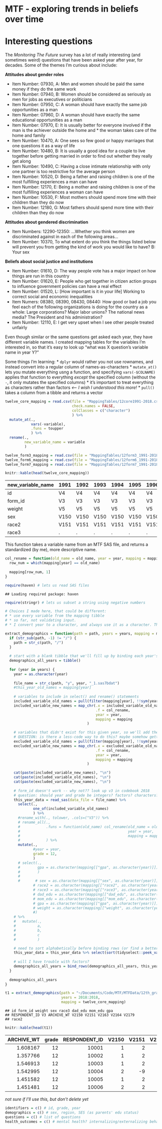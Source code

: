 MTF - exploring trends in beliefs over time
================

# Interesting questions

The *Monitoring The Future* survey has a lot of really interesting (and
sometimes weird) questions that have been asked year after year, for
decades. Some of the themes I’m curious about include:

**Attitudes about gender roles**

  - Item Number: 07930, A: Men and women should be paid the same money
    if they do the same work
  - Item Number: 07940, B: Women should be considered as seriously as
    men for jobs as executives or politicians
  - Item Number: 07950, C: A woman should have exactly the same job
    opportunities as a man
  - Item Number: 07960, D: A woman should have exactly the same
    educational opportunities as a man
  - Item Number: 07970, E: It is usually better for everyone involved if
    the man is the achiever outside the home and \* the woman takes care
    of the home and family
  - Item Number: 10470, A: One sees so few good or happy marriages that
    one questions it as a way of life
  - Item Number: 10480, B: It is usually a good idea for a couple to
    live together before getting married in order to find out whether
    they really get along
  - Item Number: 10490, C: Having a close intimate relationship with
    only one partner is too restrictive for the average person
  - Item Number: 10520, D: Being a father and raising children is one of
    the most fulfilling experiences a man can have
  - Item Number: 12170, E: Being a mother and raising children is one of
    the most fulfilling experiences a woman can have
  - Item Number: 10530, F: Most mothers should spend more time with
    their children than they do now
  - Item Number: 12180, G: Most fathers should spend more time with
    their children than they do now

**Attitudes about gendered discrimination**

  - Item Numbers: 12290-12350: …Whether you think women are
    discriminated against in each of the following areas…
  - Item Number: 10370, To what extent do you think the things listed
    below will prevent you from getting the kind of work you would like
    to have? B: Your sex

**Beliefs about social justice and institutions**

  - Item Number: 01610, D: The way people vote has a major impact on how
    things are run in this country
  - Item Number: 01620, E: People who get together in citizen action
    groups to influence government policies can have a real effect
  - Item Number: 01520, L: \[How important is it in your life\] Working
    to correct social and economic inequalities
  - Item Numers: 08380, 08390, 08430, 08440: How good or bad a job you
    feel each of the following organizations is doing for the country as
    a whole: Large corporations? Major labor unions? The national news
    media? The President and his administration?
  - Item Number: 12110, E: I get very upset when I see other people
    treated unfairly

Even though similar or the same questions get asked each year, they have
different variable names. I created mapping tables for the variables I’m
interested in, so that it’s easy to look up “what was X question’s
variable name in year Y?”

Some things I’m learning: \* `dplyr` would rather you not use rownames,
and instead convert into a regular column of names-as-characters \*
`mutate_at()` lets you mutate everything usng a function, and specifying
`vars(-$COLNAME)` applies that function to everything *except* the
specified column (without the `-`, it only mutates the specified
columns) \* it’s important to treat everything as characters rather than
factors *\<– I wish I understood this more\!* \* `pull()` takes a column
from a tibble and returns a
vector

``` r
twelve_core_mapping = read.csv(file = "MappingTables/12core1991-2018.csv",
                               check.names = FALSE,
                               colClasses = c("character")
                               ) %>% 
  mutate_at(.,
            vars(-variable),
            .funs = toupper
            ) %>% 
  rename(.,
         new_variable_name = variable
         )

twelve_form3_mapping = read.csv(file = "MappingTables/12form3_1991-2018.csv", check.names = FALSE)
twelve_form6_mapping = read.csv(file = "MappingTables/12form6_1991-2018.csv", check.names = FALSE)
twelve_form7_mapping = read.csv(file = "MappingTables/12form7_1991-2018.csv", check.names = FALSE)

knitr::kable(head(twelve_core_mapping))
```

| new\_variable\_name | 1991 | 1992 | 1993 | 1994 | 1995 | 1996 | 1997 | 1998 | 1999 | 2000 | 2001 | 2002 | 2003 | 2004 | 2005 | 2006 | 2007 | 2008 | 2009 | 2010 | 2011 | 2012           | 2013        | 2014           | 2015           | 2016           | 2017           | 2018           |
| :------------------ | :--- | :--- | :--- | :--- | :--- | :--- | :--- | :--- | :--- | :--- | :--- | :--- | :--- | :--- | :--- | :--- | :--- | :--- | :--- | :--- | :--- | :------------- | :---------- | :------------- | :------------- | :------------- | :------------- | :------------- |
| id                  | V4   | V4   | V4   | V4   | V4   | V4   | V4   | V4   | V4   | V4   | V4   | V4   | V4   | V4   | V4   | V4   | V4   | V4   | V4   | V4   | V4   | RESPONDENT\_ID | V6          | RESPONDENT\_ID | RESPONDENT\_ID | RESPONDENT\_ID | RESPONDENT\_ID | RESPONDENT\_ID |
| form\_id            | V3   | V3   | V3   | V3   | V3   | V3   | V3   | V3   | V3   | V3   | V3   | V3   | V3   | V3   | V3   | V3   | V3   | V3   | V3   | V3   | V3   | V3             | V3          | V3             | V3             | V3             | V3             | V3             |
| weight              | V5   | V5   | V5   | V5   | V5   | V5   | V5   | V5   | V5   | V5   | V5   | V5   | V5   | V5   | V5   | V5   | V5   | V5   | V5   | V5   | V5   | ARCHIVE\_WT    | ARCHIVE\_WT | ARCHIVE\_WT    | ARCHIVE\_WT    | ARCHIVE\_WT    | ARCHIVE\_WT    | ARCHIVE\_WT    |
| sex                 | V150 | V150 | V150 | V150 | V150 | V150 | V150 | V150 | V150 | V150 | V150 | V150 | V150 | V150 | V150 | V150 | V150 | V150 | V150 | V150 | V150 | V2150          | V2150       | V2150          | V2150          | V2150          | V2150          | V2150          |
| race2               | V151 | V151 | V151 | V151 | V151 | V151 | V151 | V151 | V151 | V151 | V151 | V151 | V151 | V151 | .    | .    | .    | .    | .    | .    | .    | .              | .           | .              | .              | .              | .              | .              |
| race3               | .    | .    | .    | .    | .    | .    | .    | .    | .    | .    | .    | .    | .    | .    | V151 | V151 | V151 | V151 | V151 | V151 | V151 | V2151          | V2151       | V2151          | V2151          | V2151          | V2151          | V2151          |

This function takes a variable name from an MTF SAS file, and returns a
standardized (by me), more descriptive
name.

``` r
col_rename = function(old_name = old_name, year = year, mapping = mapping) {
  row_num = which(mapping[year] == old_name)
  
  mapping[row_num, 1]
}
```

``` r
require(haven) # lets us read SAS files
```

    ## Loading required package: haven

``` r
require(stringr) # lets us subset a string using negative numbers

# Choices I made here, that could be different:
# * use every variable from the mapping tibble
# * so far, not validating input.
# * I convert year to a character, and always use it as a character. This is helpful since it's a column name, but maybe not intuitve when reading the code (you expect year to be a number)

extract_demographics = function(path = path, years = years, mapping = mapping) {
  if (str_sub(path, -1) != "/") {
    path = str_c(path, "/")
  }
  
  # start with a blank tibble that we'll fill up by binding each year's resulting tibble
  demographics_all_years = tibble()
  
  for (year in years) {
    year = as.character(year)
    
    file_name = str_c(path, "y", year, "_1.sas7bdat")
    #this_year_old_names = mapping[year]
      
    # variables to include in select() and rename() statements
    included_variable_old_names = pull(filter(mapping[year], !!sym(year) != "."))
    included_variable_new_names = map_chr(.x = included_variable_old_names,
                                          .f = col_rename,
                                          year = year,
                                          mapping = mapping
                                      )

    # variables that didn't exist for this given year, so we'll add them in as all NA using mutate()
    # QUESTION: is there a less-code way to do this? maybe somehow getting a list of all variables names, and then splitting on whether or not they're "."?
    excluded_variable_old_names = pull(filter(mapping[year], !!sym(year) == "."))
    excluded_variable_new_names = map_chr(.x = excluded_variable_old_names,
                                          .f = col_rename,
                                          year = year,
                                          mapping = mapping
                                      )

    cat(paste(included_variable_new_names), "\n")
    cat(paste(included_variable_old_names), "\n")
    cat(paste(excluded_variable_new_names), "\n")
    
    # form_id doesn't work -- why not?? look up v3 in codebook 2018
    # question: should year and grade be integers? factors? characters?
    this_year_data = read_sas(data_file = file_name) %>% 
      select(.,
             one_of(included_variable_old_names)
             ) %>%
      #rename_with(., tolower, .cols=("V3")) %>% 
      # rename_all(.,
      #            .funs = function(old_name) col_rename(old_name = old_name,
      #                                                  year = year,
      #                                                  mapping = mapping)
      #            ) %>%
      mutate(.,
             #year = year,
             grade = 12,
             )
      # select(., 
      #        gpa = as.character(mapping[["gpa", as.character(year)]])
      #        )
      # 
      #       # sex = as.character(mapping[["sex", as.character(year)]]),
             # race2 = as.character(mapping[["race2", as.character(year)]]),
             # race3 = as.character(mapping[["race3", as.character(year)]]),
             # dad_edu = as.character(mapping[["dad_edu", as.character(year)]]),
             # mom_edu = as.character(mapping[["mom_edu", as.character(year)]]),
             # gpa = as.character(mapping[["gpa", as.character(year)]]),
             # weight = as.character(mapping[["weight", as.character(year)]])
             #)
    # %>% 
    #   mutate(.,
    #          a,
    #          b,
    #          c
    #          )

    # need to sort alphabetically before binding rows (or find a better way to combine data frames vertically, by comlumn name)
    this_year_data = this_year_data %>% select(sort(tidyselect::peek_vars()))
    
    # will I have trouble with factors?
    demographics_all_years = bind_rows(demographics_all_years, this_year_data)
  }
  
  demographics_all_years
}

t1 = extract_demographics(path = "~/Documents/Code/MTF/MTFData/12th_grade/",
                          years = 2018:2018,
                          mapping = twelve_core_mapping)
```

    ## id form_id weight sex race3 dad_edu mom_edu gpa 
    ## RESPONDENT_ID V3 ARCHIVE_WT V2150 V2151 V2163 V2164 V2179 
    ## race2

``` r
knitr::kable(head(t1))
```

| ARCHIVE\_WT | grade | RESPONDENT\_ID | V2150 | V2151 | V2163 | V2164 | V2179 | V3 |
| ----------: | ----: | -------------: | ----: | ----: | ----: | ----: | ----: | -: |
|    1.608167 |    12 |          10001 |     1 |     2 |     6 |     5 |     9 |  1 |
|    1.357766 |    12 |          10002 |     1 |     2 |     6 |     5 |     9 |  1 |
|    1.546913 |    12 |          10003 |     1 |     2 |     6 |     5 |     7 |  1 |
|    1.542995 |    12 |          10004 |     2 |   \-9 |     6 |     5 |     9 |  1 |
|    1.451582 |    12 |          10005 |     1 |     2 |     6 |     6 |     8 |  1 |
|    1.451481 |    12 |          10006 |     2 |     2 |     6 |     5 |     9 |  1 |

*not sure if I’ll use this, but don’t delete yet*

``` r
identifiers = c() # id, grade, year
demographics = c() # sex, region, SES (as parents' edu status)
questions = c() # list of questions
health_outcomes = c() # mental health? internalizing/externalizing behaviors?
```
